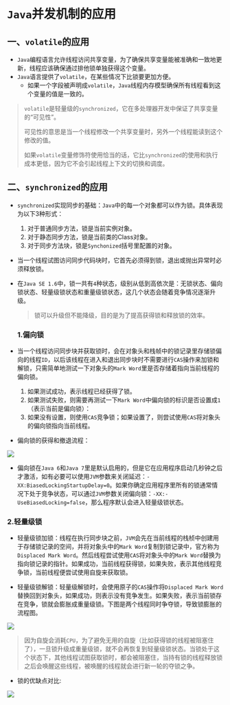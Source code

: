 # `Java`并发机制的应用



## 一、`volatile`的应用

- `Java`编程语言允许线程访问共享变量，为了确保共享变量能被准确和一致地更新，线程应该确保通过排他锁单独获得这个变量。
- `Java`语言提供了`volatile`，在某些情况下比锁要更加方便。
  - 如果一个字段被声明成`volatile`，`Java`线程内存模型确保所有线程看到这个变量的值是一致的。

> `volatile`是轻量级的`synchronized`，它在多处理器开发中保证了共享变量的“可见性”。
>
> 可见性的意思是当一个线程修改一个共享变量时，另外一个线程能读到这个修改的值。
>
> 如果`volatile`变量修饰符使用恰当的话，它比`synchronized`的使用和执行成本更低，因为它不会引起线程上下文的切换和调度。



## 二、`synchronized`的应用

- `synchronized`实现同步的基础：`Java`中的每一个对象都可以作为锁。具体表现为以下3种形式：
  1. 对于普通同步方法，锁是当前实例对象。
  2. 对于静态同步方法，锁是当前类的Class对象。
  3. 对于同步方法块，锁是`Synchonized`括号里配置的对象。

- 当一个线程试图访问同步代码块时，它首先必须得到锁，退出或抛出异常时必须释放锁。

- 在`Java SE 1.6`中，锁一共有`4`种状态，级别从低到高依次是：无锁状态、偏向锁状态、轻量级锁状态和重量级锁状态，这几个状态会随着竞争情况逐渐升级。

  > 锁可以升级但不能降级，目的是为了提高获得锁和释放锁的效率。

  ### 1.偏向锁

- 当一个线程访问同步块并获取锁时，会在对象头和栈帧中的锁记录里存储锁偏向的线程`ID`，以后该线程在进入和退出同步块时不需要进行`CAS`操作来加锁和解锁，只需简单地测试一下对象头的`Mark Word`里是否存储着指向当前线程的偏向锁。
  1. 如果测试成功，表示线程已经获得了锁。
  2. 如果测试失败，则需要再测试一下`Mark Word`中偏向锁的标识是否设置成`1`（表示当前是偏向锁）：
  3. 如果没有设置，则使用`CAS`竞争锁；如果设置了，则尝试使用`CAS`将对象头的偏向锁指向当前线程。

- 偏向锁的获得和撤退流程：

![](D:\java笔记\并发总结\images\偏向锁的获得和撤退流程.png)

- 偏向锁在`Java 6`和`Java 7`里是默认启用的，但是它在应用程序启动几秒钟之后才激活，如有必要可以使用`JVM`参数来关闭延迟：`-XX:BiasedLockingStartupDelay=0`。如果你确定应用程序里所有的锁通常情况下处于竞争状态，可以通过`JVM`参数关闭偏向锁：`-XX:-UseBiasedLocking=false`，那么程序默认会进入轻量级锁状态。

### 2.轻量级锁

- 轻量级锁加锁：线程在执行同步块之前，`JVM`会先在当前线程的栈桢中创建用于存储锁记录的空间，并将对象头中的`Mark Word`复制到锁记录中，官方称为`Displaced Mark Word`。然后线程尝试使用`CAS`将对象头中的`Mark Word`替换为指向锁记录的指针。如果成功，当前线程获得锁，如果失败，表示其他线程竞争锁，当前线程便尝试使用自旋来获取锁。

- 轻量级锁解锁：轻量级解锁时，会使用原子的`CAS`操作将`Displaced Mark Word`替换回到对象头，如果成功，则表示没有竞争发生。如果失败，表示当前锁存在竞争，锁就会膨胀成重量级锁。下图是两个线程同时争夺锁，导致锁膨胀的流程图。

![](D:\java笔记\并发总结\images\轻量级锁级膨胀流程图.png)

> 因为自旋会消耗`CPU`，为了避免无用的自旋（比如获得锁的线程被阻塞住了），一旦锁升级成重量级锁，就不会再恢复到轻量级锁状态。当锁处于这个状态下，其他线程试图获取锁时，都会被阻塞住，当持有锁的线程释放锁之后会唤醒这些线程，被唤醒的线程就会进行新一轮的夺锁之争。

- 锁的优缺点对比:

![](D:\java笔记\并发总结\images\锁的优缺点对比.png)